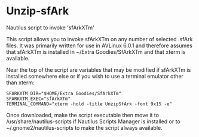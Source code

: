Unzip-sfArk
===========

Nautilus script to invoke 'sfArkXTm'

This script allows you to invoke sfArkXTm on any number of selected .sfArk files. It was primarily written for use in AVLinux 6.0.1 and therefore assumes that sfArkXTm is installed in ~/Extra Goodies/SfArkXTm and that xterm is available.

Near the top of the script are variables that may be modified if sfArkXTm is installed somewhere else or if you wish to use a terminal emulator other than xterm:

    SFARKXTM_DIR="$HOME/Extra Goodies/SfArkXTm"
    SFARKXTM_EXEC="sfArkXTm"
    TERMINAL_COMMAND="xterm -hold -title UnzipSfArk -font 9x15 -e"

Once downloaded, make the script executable then move it to /usr/share/nautilus-scripts if Nautilus Scripts Manager is installed or to ~/.gnome2/nautilus-scripts to make the script always available.
